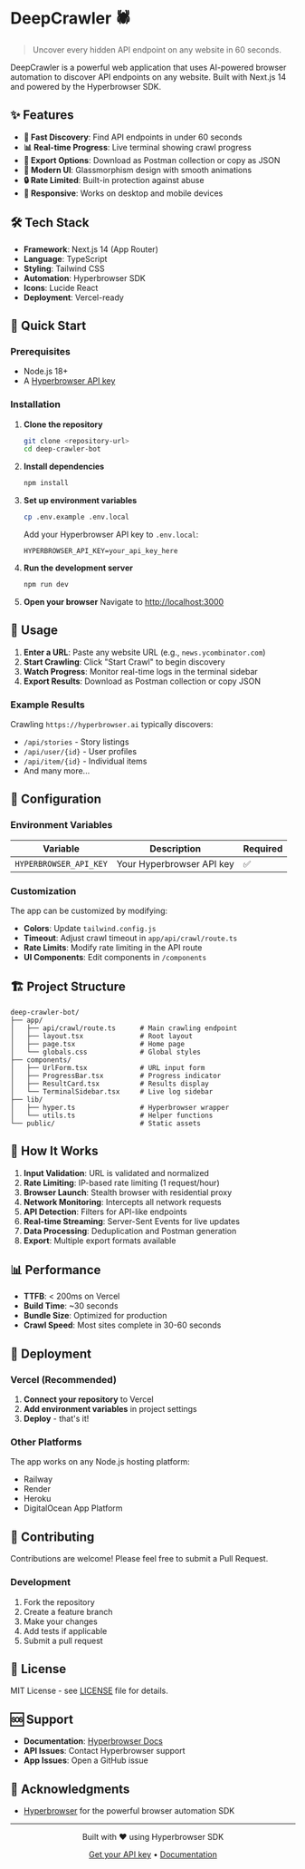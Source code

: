 # DeepCrawler 🕷️

> Uncover every hidden API endpoint on any website in 60 seconds.

DeepCrawler is a powerful web application that uses AI-powered browser automation to discover API endpoints on any website. Built with Next.js 14 and powered by the Hyperbrowser SDK.

## ✨ Features

- **🚀 Fast Discovery**: Find API endpoints in under 60 seconds
- **📊 Real-time Progress**: Live terminal showing crawl progress
- **📁 Export Options**: Download as Postman collection or copy as JSON
- **🎨 Modern UI**: Glassmorphism design with smooth animations
- **🔒 Rate Limited**: Built-in protection against abuse
- **📱 Responsive**: Works on desktop and mobile devices

## 🛠️ Tech Stack

- **Framework**: Next.js 14 (App Router)
- **Language**: TypeScript
- **Styling**: Tailwind CSS
- **Automation**: Hyperbrowser SDK
- **Icons**: Lucide React
- **Deployment**: Vercel-ready

## 🚀 Quick Start

### Prerequisites

- Node.js 18+ 
- A [Hyperbrowser API key](https://hyperbrowser.ai)

### Installation

1. **Clone the repository**
   ```bash
   git clone <repository-url>
   cd deep-crawler-bot
   ```

2. **Install dependencies**
   ```bash
   npm install
   ```

3. **Set up environment variables**
   ```bash
   cp .env.example .env.local
   ```
   
   Add your Hyperbrowser API key to `.env.local`:
   ```env
   HYPERBROWSER_API_KEY=your_api_key_here
   ```

4. **Run the development server**
   ```bash
   npm run dev
   ```

5. **Open your browser**
   Navigate to [http://localhost:3000](http://localhost:3000)

## 📖 Usage

1. **Enter a URL**: Paste any website URL (e.g., `news.ycombinator.com`)
2. **Start Crawling**: Click "Start Crawl" to begin discovery
3. **Watch Progress**: Monitor real-time logs in the terminal sidebar
4. **Export Results**: Download as Postman collection or copy JSON

### Example Results

Crawling `https://hyperbrowser.ai` typically discovers:
- `/api/stories` - Story listings
- `/api/user/{id}` - User profiles  
- `/api/item/{id}` - Individual items
- And many more...

## 🔧 Configuration

### Environment Variables

| Variable | Description | Required |
|----------|-------------|----------|
| `HYPERBROWSER_API_KEY` | Your Hyperbrowser API key | ✅ |

### Customization

The app can be customized by modifying:
- **Colors**: Update `tailwind.config.js` 
- **Timeout**: Adjust crawl timeout in `app/api/crawl/route.ts`
- **Rate Limits**: Modify rate limiting in the API route
- **UI Components**: Edit components in `/components`

## 🏗️ Project Structure

```
deep-crawler-bot/
├── app/
│   ├── api/crawl/route.ts      # Main crawling endpoint
│   ├── layout.tsx              # Root layout
│   ├── page.tsx                # Home page
│   └── globals.css             # Global styles
├── components/
│   ├── UrlForm.tsx             # URL input form
│   ├── ProgressBar.tsx         # Progress indicator
│   ├── ResultCard.tsx          # Results display
│   └── TerminalSidebar.tsx     # Live log sidebar
├── lib/
│   ├── hyper.ts                # Hyperbrowser wrapper
│   └── utils.ts                # Helper functions
└── public/                     # Static assets
```

## 🔬 How It Works

1. **Input Validation**: URL is validated and normalized
2. **Rate Limiting**: IP-based rate limiting (1 request/hour)
3. **Browser Launch**: Stealth browser with residential proxy
4. **Network Monitoring**: Intercepts all network requests
5. **API Detection**: Filters for API-like endpoints
6. **Real-time Streaming**: Server-Sent Events for live updates
7. **Data Processing**: Deduplication and Postman generation
8. **Export**: Multiple export formats available

## 📊 Performance

- **TTFB**: < 200ms on Vercel
- **Build Time**: ~30 seconds
- **Bundle Size**: Optimized for production
- **Crawl Speed**: Most sites complete in 30-60 seconds

## 🚢 Deployment

### Vercel (Recommended)

1. **Connect your repository** to Vercel
2. **Add environment variables** in project settings
3. **Deploy** - that's it!

### Other Platforms

The app works on any Node.js hosting platform:
- Railway
- Render  
- Heroku
- DigitalOcean App Platform

## 🤝 Contributing

Contributions are welcome! Please feel free to submit a Pull Request.

### Development

1. Fork the repository
2. Create a feature branch
3. Make your changes
4. Add tests if applicable
5. Submit a pull request

## 📄 License

MIT License - see [LICENSE](LICENSE) file for details.

## 🆘 Support

- **Documentation**: [Hyperbrowser Docs](https://docs.hyperbrowser.ai)
- **API Issues**: Contact Hyperbrowser support
- **App Issues**: Open a GitHub issue

## 🙏 Acknowledgments

- [Hyperbrowser](https://hyperbrowser.ai) for the powerful browser automation SDK

---

<div align="center">
  <p>Built with ❤️ using Hyperbrowser SDK</p>
  <p>
    <a href="https://hyperbrowser.ai">Get your API key</a> •
    <a href="https://docs.hyperbrowser.ai">Documentation</a>
  </p>
</div>

